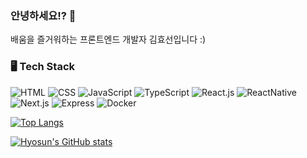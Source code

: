 ### 안녕하세요!? 👋

배움을 즐거워하는 프론트엔드 개발자 김효선입니다 :)

### 🖥  Tech Stack

![HTML](https://img.shields.io/badge/-HTML-orange)
![CSS](https://img.shields.io/badge/-CSS-red)
![JavaScript](https://img.shields.io/badge/-JavaScript-yellow)
![TypeScript](https://img.shields.io/badge/-TypeScript-blue)
![React.js](https://img.shields.io/badge/-React.js-deepskyblue)
![ReactNative](https://img.shields.io/badge/-ReactNative-teal)
![Next.js](https://img.shields.io/badge/-Next.js-white)
![Express](https://img.shields.io/badge/-Express.js-deepgreen)
![Docker](https://img.shields.io/badge/-Docker-darkblue)

[![Top Langs](https://github-readme-stats.vercel.app/api/top-langs/?username=Khyosunny&layout=compact&theme=vision-friendly-dark)](https://github.com/Khyosunny/github-readme-stats)

[![Hyosun's GitHub stats](https://github-readme-stats.vercel.app/api?username=Khyosunny&show_icons=true&icon_color=ff35bc&theme=vision-friendly-dark)](https://github.com/Khyosunny/github-readme-stats)


<!--
**Khyosunny/Khyosunny** is a ✨ _special_ ✨ repository because its `README.md` (this file) appears on your GitHub profile.

Here are some ideas to get you started:

- 🔭 I’m currently working on ...
- 🌱 I’m currently learning ...
- 👯 I’m looking to collaborate on ...
- 🤔 I’m looking for help with ...
- 💬 Ask me about ...
- 📫 How to reach me: ...
- 😄 Pronouns: ...
- ⚡ Fun fact: ...
-->
